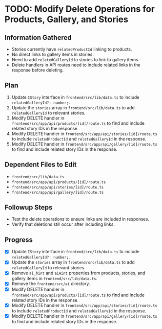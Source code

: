 # TODO: Modify Delete Operations for Products, Gallery, and Stories

## Information Gathered
- Stories currently have `relatedProductId` linking to products.
- No direct links to gallery items in stories.
- Need to add `relatedGalleryId` to stories to link to gallery items.
- Delete handlers in API routes need to include related links in the response before deleting.

## Plan
1. Update `IStory` interface in `frontend/src/lib/data.ts` to include `relatedGalleryId?: number;`.
2. Update the `stories` array in `frontend/src/lib/data.ts` to add `relatedGalleryId` to relevant stories.
3. Modify DELETE handler in `frontend/src/app/api/products/[id]/route.ts` to find and include related story IDs in the response.
4. Modify DELETE handler in `frontend/src/app/api/stories/[id]/route.ts` to include `relatedProductId` and `relatedGalleryId` in the response.
5. Modify DELETE handler in `frontend/src/app/api/gallery/[id]/route.ts` to find and include related story IDs in the response.

## Dependent Files to Edit
- `frontend/src/lib/data.ts`
- `frontend/src/app/api/products/[id]/route.ts`
- `frontend/src/app/api/stories/[id]/route.ts`
- `frontend/src/app/api/gallery/[id]/route.ts`

## Followup Steps
- Test the delete operations to ensure links are included in responses.
- Verify that deletions still occur after including links.

## Progress
- [x] Update `IStory` interface in `frontend/src/lib/data.ts` to include `relatedGalleryId?: number;`.
- [x] Update the `stories` array in `frontend/src/lib/data.ts` to add `relatedGalleryId` to relevant stories.
- [x] Remove `ai_hint` and `aiHint` properties from products, stories, and gallery items in `frontend/src/lib/data.ts`.
- [x] Remove the `frontend/src/ai` directory.
- [x] Modify DELETE handler in `frontend/src/app/api/products/[id]/route.ts` to find and include related story IDs in the response.
- [x] Modify DELETE handler in `frontend/src/app/api/stories/[id]/route.ts` to include `relatedProductId` and `relatedGalleryId` in the response.
- [x] Modify DELETE handler in `frontend/src/app/api/gallery/[id]/route.ts` to find and include related story IDs in the response.

